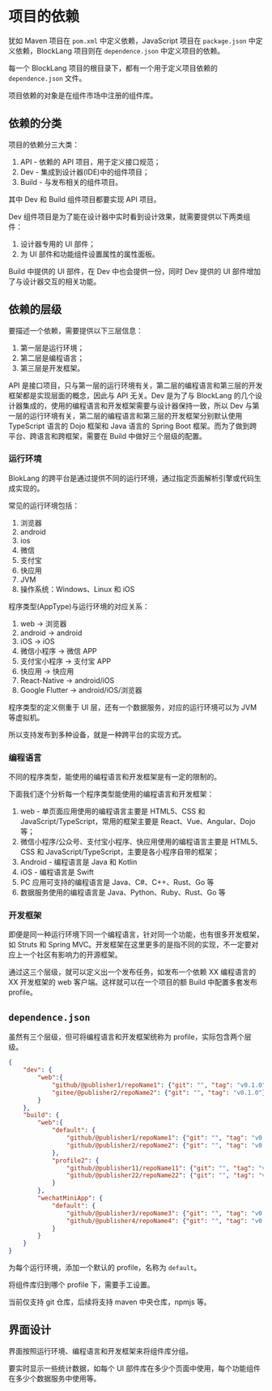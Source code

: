 # 项目的依赖

犹如 Maven 项目在 `pom.xml` 中定义依赖，JavaScript 项目在 `package.json` 中定义依赖，BlockLang 项目则在 `dependence.json` 中定义项目的依赖。

每一个 BlockLang 项目的根目录下，都有一个用于定义项目依赖的 `dependence.json` 文件。

项目依赖的对象是在组件市场中注册的组件库。

## 依赖的分类

项目的依赖分三大类：

1. API - 依赖的 API 项目，用于定义接口规范；
2. Dev - 集成到设计器(IDE)中的组件项目；
3. Build - 与发布相关的组件项目。

其中 Dev 和 Build 组件项目都要实现 API 项目。

Dev 组件项目是为了能在设计器中实时看到设计效果，就需要提供以下两类组件：

1. 设计器专用的 UI 部件；
2. 为 UI 部件和功能组件设置属性的属性面板。

Build 中提供的 UI 部件，在 Dev 中也会提供一份，同时 Dev 提供的 UI 部件增加了与设计器交互的相关功能。

## 依赖的层级

要描述一个依赖，需要提供以下三层信息：

1. 第一层是运行环境；
2. 第二层是编程语言；
3. 第三层是开发框架。

API 是接口项目，只与第一层的运行环境有关，第二层的编程语言和第三层的开发框架都是实现层面的概念，因此与 API 无关。Dev 是为了与 BlockLang 的几个设计器集成的，使用的编程语言和开发框架需要与设计器保持一致，所以 Dev 与第一层的运行环境有关，第二层的编程语言和第三层的开发框架分别默认使用 TypeScript 语言的 Dojo 框架和 Java 语言的 Spring Boot 框架。而为了做到跨平台、跨语言和跨框架，需要在 Build 中做好三个层级的配置。

### 运行环境

BlokLang 的跨平台是通过提供不同的运行环境，通过指定页面解析引擎或代码生成实现的。

常见的运行环境包括：

1. 浏览器
2. android
3. ios
4. 微信
5. 支付宝
6. 快应用
7. JVM
8. 操作系统：Windows、Linux 和 iOS

程序类型(AppType)与运行环境的对应关系：

1. web -> 浏览器
2. android -> android
3. iOS -> iOS
4. 微信小程序 -> 微信 APP
5. 支付宝小程序 -> 支付宝 APP
6. 快应用 -> 快应用
7. React-Native -> android/iOS
8. Google Flutter -> android/iOS/浏览器

程序类型的定义侧重于 UI 层，还有一个数据服务，对应的运行环境可以为 JVM 等虚拟机。

所以支持发布到多种设备，就是一种跨平台的实现方式。

### 编程语言

不同的程序类型，能使用的编程语言和开发框架是有一定的限制的。

下面我们逐个分析每一个程序类型能使用的编程语言和开发框架：

1. web - 单页面应用使用的编程语言主要是 HTML5、CSS 和 JavaScript/TypeScript，常用的框架主要是 React、Vue、Angular、Dojo 等；
2. 微信小程序/公众号、支付宝小程序、快应用使用的编程语言主要是 HTML5、CSS 和 JavaScript/TypeScript，主要是各小程序自带的框架；
3. Android - 编程语言是 Java 和 Kotlin
4. iOS - 编程语言是 Swift
5. PC 应用可支持的编程语言是 Java、C#、C++、Rust、Go 等
6. 数据服务使用的编程语言是 Java、Python、Ruby、Rust、Go 等

### 开发框架

即便是同一种运行环境下同一个编程语言，针对同一个功能，也有很多开发框架，如 Struts 和 Spring MVC。开发框架在这里更多的是指不同的实现，不一定要对应上一个社区有影响力的开源框架。

通过这三个层级，就可以定义出一个发布任务，如发布一个依赖 XX 编程语言的 XX 开发框架的 web 客户端。这样就可以在一个项目的额 Build 中配置多套发布 profile。

## `dependence.json`

虽然有三个层级，但可将编程语言和开发框架统称为 profile，实际包含两个层级。

```json
{
    "dev": {
        "web":{
            "github/@publisher1/repoName1": {"git": "", "tag": "v0.1.0"},
            "gitee/@publisher2/repoName2": {"git": "", "tag": "v0.1.0"}
        }
    },
    "build": {
        "web":{
            "default": {
                "github/@publisher1/repoName1": {"git": "", "tag": "v0.1.0"},
                "github/@publisher2/repoName2": {"git": "", "tag": "v0.1.0"}
            },
            "profile2": {
                "github/@publisher11/repoName11": {"git": "", "tag": "v0.1.0"},
                "github/@publisher22/repoName22": {"git": "", "tag": "v0.1.0"}
            }
        },
        "wechatMiniApp": {
            "default": {
                "github/@publisher3/repoName3": {"git": "", "tag": "v0.1.0"},
                "github/@publisher4/repoName4": {"git": "", "tag": "v0.1.0"}
            }
        }
    }
}
```

为每个运行环境，添加一个默认的 profile，名称为 `default`。

将组件库归到哪个 profile 下，需要手工设置。

当前仅支持 git 仓库，后续将支持 maven 中央仓库，npmjs 等。

## 界面设计

界面按照运行环境、编程语言和开发框架来将组件库分组。

要实时显示一些统计数据，如每个 UI 部件库在多少个页面中使用，每个功能组件在多少个数据服务中使用等。
